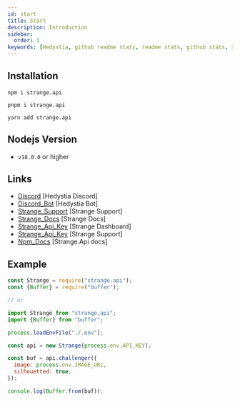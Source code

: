 ```yaml
---
id: start
title: Start
description: Introduction
sidebar:
  order: 1
keywords: [Hedystia, github readme stats, readme stats, github stats, stats for github readme]
---
```


## Installation

```
npm i strange.api

pnpm i strange.api

yarn add strange.api
```

## Nodejs Version

- `v18.0.0` or higher

## Links

- [Discord](https://discord.gg/aXvuUpvRQs) [Hedystia Discord]
- [Discord_Bot](https://hedystia.com) [Hedystia Bot]
- [Strange_Support](https://discord.gg/Pt97u5MkAr) [Strange Support]
- [Strange_Docs](https://strangeapi.hostz.me/docs) [Strange Docs]
- [Strange_Api_Key](https://strangeapi.hostz.me/dasbboard) [Strange Dashboard]
- [Strange_Api_Key](https://discord.gg/Pt97u5MkAr) [Strange Support]
- [Npm_Docs](https://docs.hedystia.com) [Strange.Api docs]

## Example

```js
const Strange = require("strange.api");
const {Buffer} = require("buffer");

// or

import Strange from "strange.api";
import {Buffer} from "buffer";

process.loadEnvFile("./.env");

const api = new Strange(process.env.API_KEY);

const buf = api.challenger({
  image: process.env.IMAGE_URL,
  silhouetted: true,
});

console.log(Buffer.from(buf));
```
